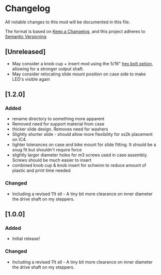 # Changelog
All notable changes to this mod will be documented in this file.

The format is based on [Keep a Changelog](https://keepachangelog.com/en/1.0.0/),
and this project adheres to [Semantic Versioning](https://semver.org/spec/v2.0.0.html).

## [Unreleased]
- May consider a knob cup + insert mod using the 5/16" [hex bolt option](https://github.com/doudar/SmartSpin2k/tree/develop/Hardware/KnobCups), allowing for a stronger output shaft.
- May consider relocating slide mount position on case side to make LED's visible again


## [1.2.0]
### Added
- rename directory to something more apparent
- Removed need for support material from case
- thicker slide design.  Removes need for washers
- Slightly shorter slide - should allow more flexibility for ss2k placement on IC4.
- tighter tolerances on case and bike mount for slide fitting.  It should be a snug fit but shouldn't require force
- slightly larger diameter holes for m3 screws used in case assembly.  Screws should be much easier to insert
- combined knob cup & knob insert for schwinn to reduce amount of plastic and print time needed

### Changed
- Including a revised 11t stl - A tiny bit more clearance on inner diameter the drive shaft on my steppers.

## [1.0.0]
### Added
- Initial release!

### Changed
- Including a revised 11t stl - A tiny bit more clearance on inner diameter the drive shaft on my steppers.
